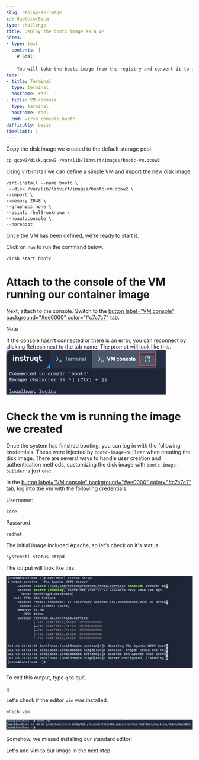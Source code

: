```yaml
---
slug: deploy-an-image
id: 8gatpzwi8ecq
type: challenge
title: Deploy the bootc image as a VM
notes:
- type: text
  contents: |
    # Goal:

    You will take the bootc image from the registry and convert it to a disk image for KVM.
tabs:
- title: Terminal
  type: terminal
  hostname: rhel
- title: VM console
  type: terminal
  hostname: rhel
  cmd: virsh console bootc
difficulty: basic
timelimit: 1
---
```


Copy the disk image we created to the default storage pool.

```bash,run
cp qcow2/disk.qcow2 /var/lib/libvirt/images/bootc-vm.qcow2
```

Using virt-install we can define a simple VM and import the new disk image.

```bash,run
virt-install --name bootc \
 --disk /var/lib/libvirt/images/bootc-vm.qcow2 \
--import \
--memory 2048 \
--graphics none \
--osinfo rhel9-unknown \
--noautoconsole \
--noreboot
```

Once the VM has been defined, we're ready to start it.

Click on `run` to run the command below.

```bash,run
virsh start bootc
```

Attach to the console of the VM running our container image
===

Next, attach to the console. Switch to the [button label="VM console" background="#ee0000" color="#c7c7c7"](tab-1) tab.

> [!NOTE]
> If the console hasn't connected or there is an error, you can reconnect by clicking Refresh next to the tab name. The prompt will look like this. ![](../assets/terminal_prompt.png)

Check the vm is running the image we created
===

Once the system has finished booting, you can log in with the following credentials. These were injected by `bootc-image-builder` when creating the disk image. There are several ways to handle user creation and authentication methods, customizing the disk image with `bootc-image-builder` is just one.

In the [button label="VM console" background="#ee0000" color="#c7c7c7"](tab-1) tab, log into the vm with the following credentials.

Username:

```bash,run
core
```

Password:

```bash,run
redhat
```

The initial image included Apache, so let's check on it's status

```bash,run
systemctl status httpd
```

The output will look like this.

![](../assets/httpd_service.png)

To exit this output, type `q` to quit.

```bash,run
q
```

Let's check if the editor `vim` was installed.

```bash,run
which vim
```

![](../assets/no_vim.png)

Somehow, we missed installing our standard editor!

Let's add vim to our image in the next step

